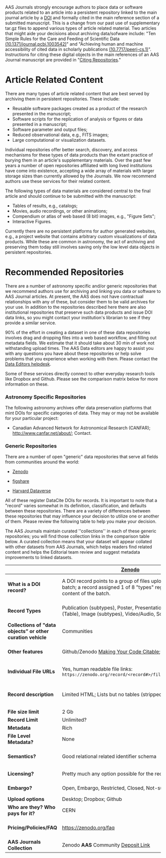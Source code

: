 AAS Journals strongly encourage authors to place data or software products related to an article into a persistent repository linked to the main journal article by a [DOI][9f8a762d] and formally cited in the main reference section of a submitted manuscript. This is a change from our past use of supplementary tar.gz files to append various types of article related material. Two articles that might aide your decisions about archiving data/sofware include: "Ten Simple Rules for the Care and Feeding of Scientific Data [(10.1371/journal.pcbi.1003542)](http://dx.doi.org/10.1371/journal.pcbi.1003542)" and "Achieving human and machine accessibility of cited data in scholarly publications [(10.7717/peerj-cs.1)](https://dx.doi.org/10.7717/peerj-cs.1)". Instructions for citing these digital objects in the main references of an AAS Journal manuscript are provided in "[Citing Repositories][7c9b06c7]."

# Article Related Content
There are many types of article related content that are best served by archiving them in persistent repositories. These include:
- Reusable software packages created as a product of the research presented in the manuscript;
- Software scripts for the replication of analysis or figures or data presented in a manuscript; 
- Software parameter and output files;
- Reduced observational data, e.g., FITS images;
- Large computational or visualization datasets.

Individual repositories offer better search, discovery, and access mechanisms for these types of data products than the extant practice of burying them in an article's supplementary materials. Over the past few years a number of open repositories affiliated with long lived institutions have come into existence, accepting a wide array of materials with larger storage sizes than currently allowed by the Journals. We now recommend authors use these services for their related content.

The following types of data materials are considered central to the final article and should continue to be submitted with the manuscript:
- Tables of results, e.g., catalogs;
- Movies, audio recordings, or other animations;
- Compendium or atlas of web based (8 bit) images, e.g., "Figure Sets";
- Interactive Figures. 

Currently there are no persistent platforms for author generated websites, e.g., a project website that contains arbitrary custom visualizations of data products. While these are common in astronomy, the act of archiving and preserving them today still involves saving only the low level data objects in persistent repositories.

# Recommended Repositories
There are a number of astronomy specific and/or generic repositories that we recommend authors use for archiving and linking you data or software to AAS Journal articles. At present, the AAS does not have contractual relationships with any of these, but consider them to be valid archives for your use. In addition to the repositories described here there are also institutional repositories that preserve such data products and issue DOI data links, so you might contact your institution's librarian to see if they provide a similar service. 

90% of the effort in creating a dataset in one of these data repositories involves drag and dropping files into a web based workflow, and filling out metadata fields. We estimate that it should take about 30 min of work not withstanding upload times.  The AAS Data editors are happy to assist you with any questions you have about these repositories or help solve problems that you experience when working with them. Please contact the [Data Editors helpdesk](mailto:data-editors@aas.org).

Some of these services directly connect to other everyday research tools like Dropbox and Github. Please see the comparison matrix below for more information on these.

### Astronomy Specific Repositories
The following astronomy archives offer data preservation platforms that mint DOIs for specific categories of data. They may or may not be available for your particular project:
- Canadian Advanced Network for Astronomical Research (CANFAR); http://www.canfar.net/about/; Contact.
 

### Generic Repositories
There are a number of open "generic" data repositories that serve all fields from communities around the world:
- [Zenodo][83fcbbbf]
- [figshare][f93cb6fe]
- [Harvard Dataverse][c2dfe768]

  [83fcbbbf]: https://zenodo.org/ "Zenodo"
  [f93cb6fe]: http://figshare.com/ "figshare"
  [c2dfe768]: https://dataverse.harvard.edu/ "Dataverse"

All of these register DataCite DOIs for records. It is important to note that a "record" varies somewhat in its definition, classification, and defaults between these repositories. There are a variety of differences between these repositories that may influence your decision to utilize one or another of them. Please review the following table to help you make your decision.

The AAS Journals maintain curated ''collections'' in  each of these generic repositories; you will find those collection links in the comparison table below. A curated collection means that your dataset will appear collated with other datasets from AAS Journals, which helps readers find related content and helps the Editorial team review and suggest metadata improvements to linked datasets.

|   | [Zenodo](https://zenodo.org/) | [figshare](http://figshare.com/) | [Dataverse](https://dataverse.harvard.edu/) |
|---|---|---|---|
| **What is a DOI record?** | A DOI record points to a group of files uploaded as a batch; a record assigned 1 of 8 "types" regardless of the content of the batch. | Each uploaded “file” can have 1 of 8 types, and files can be grouped into *Filesets*; any of these (files or filesets) can be assigned a DOI. | A DOI record points to a group files called a Dataverse *Dataset*. |
| **Record Types** | Publication (subtypes), Poster, Presentation, Dataset (Table), Image (subtypes), Video/Audio, Software, Lesson | Figure, Media, Dataset (Table), Poster, Paper, Thesis, Code, Presentation, (Fileset for groups of files) | None |
| **Collections of "data objects” or other curation vehicle** | Communities | Projects | Dataverses |
| **Other features** | Github/Zenodo [Making Your Code Citable](https://guides.github.com/activities/citable-code/); PDF rendering; | Mozilla/Github/figshare [Code as a Research Object](https://mozillascience.github.io/code-research-object/); Nice previews (csv, markdown, FITS, etc); | FITS file metadata extraction; astronomy specific metadata;  |
| **Individual File URLs** | Yes, human readable file links: `https://zenodo.org/record/<record#>/files/filename.ext` | Individual “big number” filenames; not human recognizable: `http://figshare.com/download/file/#######` | Not really; API can expose file “IDs” but not filenames. |
| **Record description** | Limited HTML; Lists but no tables (stripped out). | Tables can be pasted in; unclear what are the full HTML limits of the “description” field; all files and filesets have individual descriptions. | Limited HTML (permitted tags listed); Lists but no tables. |
| **File size limit** | 2 Gb | 5 Gb | 2 Gb |
| **Record Limit** | Unlimited? | 20 Gb “free, private” then $ | Unlimited? |
| **Metadata** | Rich | Limited | Rich++ |
| **File Level Metadata?** | None | All records have same fields (filesets or individual files) | Descriptions; Tagging (User assigned) |
| **Semantics?** | Good relational related identifier schema | Related links (No semantics or formal encoding) | Related Publications (No semantics; encoded by indentifer type, e.g., DOI, arXiv,) |
| **Licensing?** | Pretty much any option possible for the record. | CC-BY for filesets; CC0 for files in filesets. | CC0 or custom assigned terms of use. |
| **Embargo?** | Open, Embargo, Restricted, Closed, Not-submitted | Embargo, Confidential | User permissions model; file level restrictions; |
| **Upload options** | Desktop; Dropbox; Github | Desktop; Github | Desktop; Dropbox |
| **Who are they? Who pays for it?** | CERN | Digital Science; Startup | Harvard University (or similar host) |
| **Pricing/Policies/FAQ** | https://zenodo.org/faq | http://figshare.com/pricing | http://best-practices.dataverse.org/harvard-policies |
| **AAS Journals Collection** | Zenodo **AAS** Community [Deposit Link](https://zenodo.org/deposit/?c=aas) | | AAS Journals [Dataverse](https://dataverse.harvard.edu/dataverse/aas) | 

[7c9b06c7]: CitingRepositories.md "Citing"
[9f8a762d]: https://en.wikipedia.org/wiki/Digital_object_identifier "DOI"
